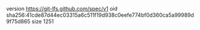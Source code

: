 version https://git-lfs.github.com/spec/v1
oid sha256:41cde87d44ec03315a6c511f19d938c0eefe774bf0d360ca5a99989d9f75d865
size 1251
